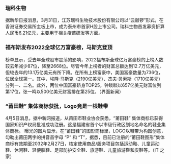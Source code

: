 ### 瑞科生物
据新华日报消息，3月31日，江苏瑞科生物技术股份有限公司以“云敲锣”形式，在香港证券交易所主板上市，成为泰州市首家H股上市公司。瑞科生物首发募资折算人民币6.21亿元，主要用于相关疫苗研发等方面。
### 福布斯发布2022全球亿万富豪榜，马斯克登顶
榜单显示，受去年全球股市震荡的影响，2022福布斯全球亿万富豪榜的上榜人数较去年减少87位，降至2668位。尽管今年上榜者的财富总额达到12.7万亿美元，但较去年的13.1万亿美元有所下降。在所有上榜富豪中，美国富豪数量为736位，位居全球第一。其中，埃隆·马斯克（2190亿美元）、杰夫·贝索斯（1710亿美元）分列一、二名。此外，两位中国富豪跻身TOP25，钟睒睒以657亿美元财富位列第17位，张一鸣以500亿美元财富排在第25位。（界面新闻）
### “莆田鞋” 集体商标获批，Logo竟是一根鞋带
4月5日消息，据中新网报道，从莆田市鞋业协会获悉，“莆田鞋” 集体商标已获得国家知识产权局批准成功注册。这是福建省首个以市级行政区划地名命名的鞋业集体商标。
曝光的图片显示，在“莆田鞋”的图形商标里，LOGO以鞋带为构图创意，勾勒出莆田两字的拼音首字母 “P” 和 “T”，据悉，目前已注册的“莆田鞋图形”集体商标有效期至2032年2月27日，核定使用商品/服务项目包括运动鞋、儿童运动鞋、休闲鞋、轻便胶鞋、足部防护安全鞋、旅游鞋、儿童旅游鞋和皮鞋等。（IT 之家）
